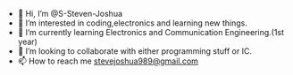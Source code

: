 - 👋 Hi, I’m @S-Steven-Joshua 
- 👀 I’m interested in coding,electronics and learning new things.
- 🌱 I’m currently learning Electronics and Communication Engineering.(1st year)
- 💞️ I’m looking to collaborate with either programming stuff or IC.
- 📫 How to reach me stevejoshua989@gmail.com

<!---
S-Steven-Joshua/S-Steven-Joshua is a ✨ special ✨ repository because its `README.md` (this file) appears on your GitHub profile.
You can click the Preview link to take a look at your changes.
--->
